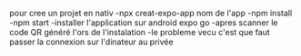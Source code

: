 pour cree un projet en nativ
-npx creat-expo-app nom de l'app
-npm install
-npm start
-installer l'application sur android expo go
-apres scanner le code QR généré l'ors de l'instalation 
-le probleme vecu c'est que faut passer la connexion sur l'dinateur au privée
 